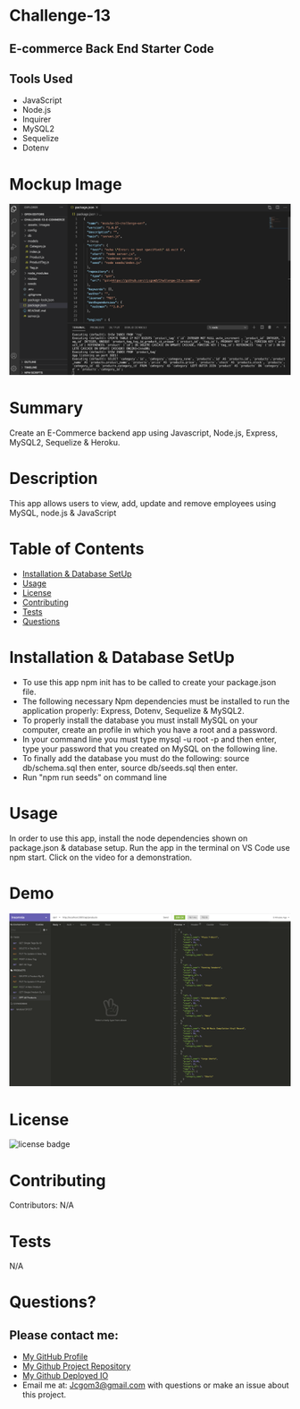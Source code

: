# Challenge-13
## E-commerce Back End Starter Code




## Tools Used

* JavaScript
* Node.js
* Inquirer
* MySQL2
* Sequelize
* Dotenv



# Mockup Image
![screenshot](assets/images/EcommerceMockUp.png)


# Summary
Create an E-Commerce backend app using Javascript, Node.js, Express, MySQL2, Sequelize & Heroku.

# Description
This app allows users to view, add, update and remove employees using MySQL, node.js & JavaScript

# Table of Contents 
* [Installation & Database SetUp](#Installation)
* [Usage](#usage)
* [License](#license)
* [Contributing](#contributing)
* [Tests](#tests)
* [Questions](#questions)

# Installation & Database SetUp
* To use this app npm init has to be called to create your package.json file.
* The following necessary Npm dependencies must be installed to run the application properly: Express, Dotenv, Sequelize & MySQL2.
* To properly install the database you must install MySQL on your computer, create an profile in which you have a root and a password.
* In your command line you must type mysql -u root -p and then enter, type your password that you created on MySQL on the following line.
* To finally add the database you must do the following: source db/schema.sql then enter, source db/seeds.sql then enter.
* Run "npm run seeds" on command line



# Usage
In order to use this app, install the node dependencies shown on package.json & database setup. Run the app in the terminal on VS Code use npm start. Click on the video for a demonstration.


# Demo
[![Demo-Video](assets/images/DemoVideo.png)](https://drive.google.com/file/d/16gyctIVFDmxSnRHlmOhxJp-t-esYPiJ1/view)

# License
![license badge](https://img.shields.io/badge/license-MIT-brightgreen)

# Contributing
​Contributors: N/A

# Tests
N/A

# Questions?
## Please contact me:
  * [My GitHub Profile](https://github.com/jcgom3)
  * [My Github Project Repository](https://github.com/jcgom3/Challenge-13-e-commerce)
  * [My Github Deployed IO](https://jcgom3.github.io/Challenge-13-e-commerce)
  * Email me at: [Jcgom3@gmail.com](mailto:Jcgom3@gmail.com) with questions or make an issue about this project.